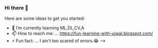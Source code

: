 ### Hi there 👋

Here are some ideas to get you started:

- 🌱 I’m currently learning ML,DL,CV,A
- 📫 How to reach me: ... https://fun-learning-with-ujwal.blogspot.com/
- ⚡ Fun fact: ... I ain't too scared of errors.😂
-->
